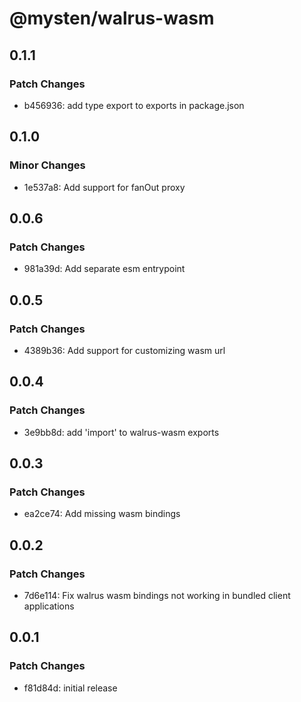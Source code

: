 # @mysten/walrus-wasm

## 0.1.1

### Patch Changes

- b456936: add type export to exports in package.json

## 0.1.0

### Minor Changes

- 1e537a8: Add support for fanOut proxy

## 0.0.6

### Patch Changes

- 981a39d: Add separate esm entrypoint

## 0.0.5

### Patch Changes

- 4389b36: Add support for customizing wasm url

## 0.0.4

### Patch Changes

- 3e9bb8d: add 'import' to walrus-wasm exports

## 0.0.3

### Patch Changes

- ea2ce74: Add missing wasm bindings

## 0.0.2

### Patch Changes

- 7d6e114: Fix walrus wasm bindings not working in bundled client applications

## 0.0.1

### Patch Changes

- f81d84d: initial release
